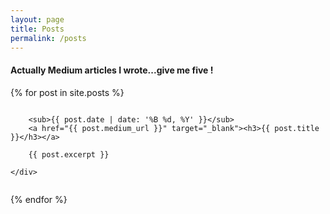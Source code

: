 ```yaml
---
layout: page
title: Posts
permalink: /posts
---
```

<script async src="https://www.googletagmanager.com/gtag/js?id=UA-90123342-2"></script>
<script>
  window.dataLayer = window.dataLayer || [];
  function gtag(){dataLayer.push(arguments);}
  gtag('js', new Date());

  gtag('config', 'UA-90123342-2');
</script>

<h4 class='title-sub'>Actually Medium articles I wrote...give me five !</h4>

{% for post in site.posts %}
<div class="row">
	<div class="small-12 columns">

		<sub>{{ post.date | date: '%B %d, %Y' }}</sub>
		<a href="{{ post.medium_url }}" target="_blank"><h3>{{ post.title }}</h3></a>

	  	{{ post.excerpt }}

	</div>
</div>

{% endfor %}
